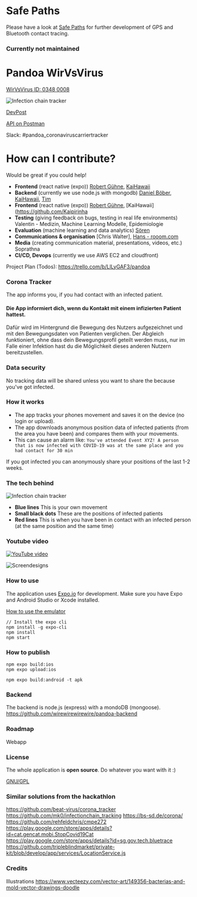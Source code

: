 # Safe Paths
Please have a look at [Safe Paths](https://covidsafepaths.org/) for further development of GPS and Bluetooth contact tracing.

### Currently not maintained

# Pandoa WirVsVirus

[WirVsVirus ID: 0348 0008](thttps://airtable.com/shrs71ccUVKyvLlUA/tbl6Br4W3IyPGk1jt/viw7AlEju6qFtXJqL?blocks=hide)

![Infection chain tracker](https://raw.githubusercontent.com/wirewirewirewire/pandoa/master/assets/images/infection-chain-tracker.png)

[DevPost](https://devpost.com/software/08_pandoa-corona-virus-tracker)

[API on Postman](https://documenter.getpostman.com/view/543781/SzS7R6ux?version=latest#66f3eb99-2302-4300-8bc3-e62f6ee88cbd)

Slack: #pandoa_coronaviruscarriertracker

# How can I contribute?

Would be great if you could help!


- **Frontend** (react native (expo)) [Robert Gühne](https://github.com/Utzel-Butzel), [KaiHawaii](https://github.com/Kaipirinha)
- **Backend** (currently we use node.js with mongodb) [Daniel Böber](https://github.com/smarthomeagentur), [KaiHawaii](https://github.com/Kaipirinha), [Tim](https://github.com/pr1zm)
- **Frontend** (react native (expo)) [Robert Gühne](https://github.com/Utzel-Butzel), [KaiHawaii](https://github.com/Kaipirinha
- **Testing** (giving feedback on bugs, testing in real life environments) Valentin - Medizin, Machine Learning Modelle, Epidemiologie
- **Evaluation** (machine learning and data analytics) [Sören](https://github.com/soerili)
- **Communications & organisation** [Chris Walter], [Hans - rooom.com](https://github.com/Hans-rooom)
- **Media** (creating communication material, presentations, videos, etc.) Soprathna
- **CI/CD, Devops** (currently we use AWS EC2 and cloudfront)

Project Plan (Todos): https://trello.com/b/LlLyGAF3/pandoa

### Corona Tracker

The app informs you, if you had contact with an infected patient.

#### Die App informiert dich, wenn du Kontakt mit einem infizierten Patient hattest.

Dafür wird im Hintergrund die Bewegung des Nutzers aufgezeichnet und mit den Bewegungsdaten von Patienten verglichen.
Der Abgleich funktioniert, ohne dass dein Bewegungsprofil geteilt werden muss, nur im Falle einer Infektion hast du die Möglichkeit dieses anderen Nutzern bereitzustellen.

### Data security

No tracking data will be shared unless you want to share the because you've got infected.

### How it works

- The app tracks your phones movement and saves it on the device (no login or upload).
- The app downloads anonymous position data of infected patients (from the area you have been) and compares them with your movements.
- This can cause an alarm like: `You've attended Event XYZ! A person that is now infected with COVID-19 was at the same place and you had contact for 30 min`

If you got infected you can anonymously share your positions of the last 1-2 weeks.

### The tech behind

![Infection chain tracker](https://user-images.githubusercontent.com/3281586/77271220-67cfc380-6cae-11ea-811a-7e846edd4f15.png)

- **Blue lines** This is your own movement
- **Small black dots** These are the positions of infected patients
- **Red lines** This is when you have been in contact with an infected person (at the same position and the same time)

### Youtube video

[![YouTube video](https://i.ytimg.com/vi/8NdGOpGB-WA/maxresdefault.jpg)](https://www.youtube.com/watch?v=8NdGOpGB-WA "YouTube video")

![Screendesigns](https://challengepost-s3-challengepost.netdna-ssl.com/photos/production/software_photos/000/972/815/datas/gallery.jpg)

### How to use

The application uses [Expo.io](https://expo.io/) for development. Make sure you have Expo and Android Studio or Xcode installed.

[How to use the emulator](https://docs.expo.io/versions/latest/workflow/android-studio-emulator/)

```
// Install the expo cli
npm install -g expo-cli
npm install
npm start
```

### How to publish

```
npm expo build:ios
npm expo upload:ios
```

```
npm expo build:android -t apk
```

### Backend

The backend is node.js (express) with a mondoDB (mongoose).
https://github.com/wirewirewirewire/pandoa-backend

### Roadmap

Webapp

### License

The whole application is **open source**. Do whatever you want with it :)

[GNU/GPL](https://github.com/wirewirewirewire/pandoa/blob/master/LICENSE)

### Similar solutions from the hackathlon

https://github.com/beat-virus/corona_tracker
https://github.com/mk0/infectionchain_tracking
https://bs-sd.de/corona/
https://github.com/rehfeldchris/cmpe272
https://play.google.com/store/apps/details?id=cat.gencat.mobi.StopCovid19Cat
https://play.google.com/store/apps/details?id=sg.gov.tech.bluetrace
https://github.com/tripleblindmarket/private-kit/blob/develop/app/services/LocationService.js

### Credits

Illustrations
https://www.vecteezy.com/vector-art/149356-bacterias-and-mold-vector-drawings-doodle

```

```
